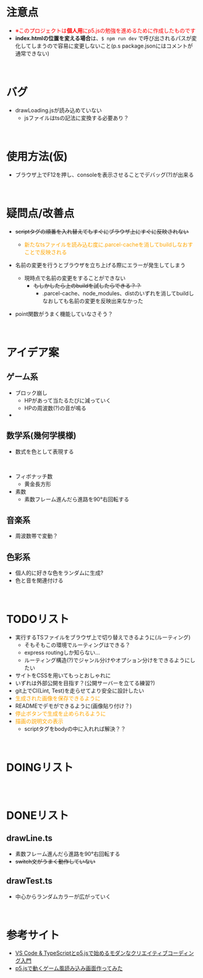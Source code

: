 # 注意点

- <font color="Red">※このプロジェクトは**個人用**にp5.jsの勉強を進めるために作成したものです</font>
- **index.htmlの位置を変える場合**は、`$ npm run dev` で呼び出されるパスが変化してしまうので容易に変更しないこと(p.s package.jsonにはコメントが通常できない)

<br>

# バグ

- drawLoading.jsが読み込めていない
  - jsファイルはtsの記法に変換する必要あり？

<br>

# 使用方法(仮)

- ブラウザ上でF12を押し、consoleを表示させることでデバッグ(?)が出来る

<br>

# 疑問点/改善点

- ~~scriptタグの順番を入れ替えてもすぐにブラウザ上にすぐに反映されない~~
  - <font color="Orange">新たなtsファイルを読み込む度に.parcel-cacheを消してbuildしなおすことで反映される</font>

- 名前の変更を行うとブラウザを立ち上げる際にエラーが発生してしまう
  - 現時点で名前の変更をすることができない
    - ~~もしかしたら上のbuildを試したらできる？？~~
      - .parcel-cache、node_modules、distのいずれを消してbuildしなおしても名前の変更を反映出来なかった

- point関数がうまく機能していなさそう？

<br>

# アイデア案
## ゲーム系
- ブロック崩し
  - HPがあって当たるたびに減っていく
  - HPの周波数(?)の音が鳴る
-

## 数学系(幾何学模様)
- 数式を色として表現する

<br>

- フィボナッチ数
  - 黄金長方形
- 素数
  - 素数フレーム進んだら進路を90°右回転する

## 音楽系
- 周波数帯で変動？

## 色彩系
- 個人的に好きな色をランダムに生成?
- 色と音を関連付ける


<br>

# TODOリスト
- 実行するTSファイルをブラウザ上で切り替えできるように(ルーティング)
  - そもそもこの環境でルーティングはできる？
  - express routingしか知らない...
  - ルーティング構造(?)でジャンル分けやオプション分けをできるようにしたい
- サイトをCSSを用いてもっとおしゃれに
- いずれは外部公開を目指す？(公開サーバーを立てる練習?)
- git上でCI(Lint, Test)を走らせてより安全に設計したい
- <font color="orange">生成された画像を保存できるように</font>
- READMEでデモができるように(画像貼り付け？)
- <font color="orange">停止ボタンで生成を止められるように</font>
- <font color="orange">描画の説明文の表示</font>
  - scriptタグをbodyの中に入れれば解決？？

<br>

# DOINGリスト
## 

<br>

# DONEリスト
## drawLine.ts
- 素数フレーム進んだら進路を90°右回転する
- ~~switch文がうまく動作していない~~
## drawTest.ts
- 中心からランダムカラーが広がっていく

<br>

# 参考サイト

- [VS Code & TypeScriptとp5.jsで始めるモダンなクリエイティブコーディング入門](https://ics.media/entry/210129/)
- [p5.jsで動くゲーム風読み込み画面作ってみた](https://techblog.gmo-ap.jp/2021/12/24/game_load/)
